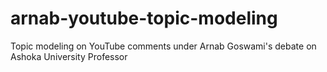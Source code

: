 # arnab-youtube-topic-modeling
Topic modeling on YouTube comments under Arnab Goswami's debate on Ashoka University Professor
